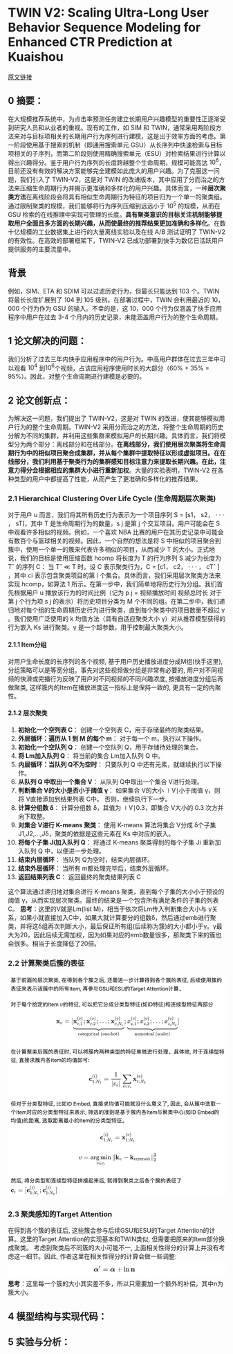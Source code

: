 # TWIN V2: Scaling Ultra-Long User Behavior Sequence Modeling for Enhanced CTR Prediction at Kuaishou
[原文链接]()
## 0 摘要：
在大规模推荐系统中，为点击率预测任务建立长期用户兴趣模型的重要性正逐渐受到研究人员和从业者的重视。现有的工作，如 SIM 和 TWIN，通常采用两阶段方法来对与目标项相关的长期用户行为序列进行建模，这是出于效率方面的考虑。第一阶段使用基于搜索的机制（即通用搜索单元 GSU）从长序列中快速检索与目标项相关的子序列，而第二阶段则使用精确搜索单元（ESU）对检索结果进行计算以得出兴趣得分。鉴于用户行为序列的长度跨越整个生命周期，规模可能高达 $10^6$，目前还没有有效的解决方案能够完全建模如此庞大的用户兴趣。为了克服这一问题，我们引入了 TWIN-V2，这是对 TWIN 的改进版本，其中应用了分而治之的方法来压缩生命周期行为并揭示更准确和多样化的用户兴趣。具体而言，一种**层次聚类方法**在离线阶段会将具有相似生命周期行为特征的项目归为一个单一的聚类组。通过限制聚类的规模，我们能够将行为序列压缩到远远小于 $10^5$ 的规模，从而在 GSU 检索的在线推理中实现可管理的长度。**具有聚类意识的目标关注机制能够提取用户全面且多方面的长期兴趣，从而使最终的推荐结果更加准确和多样化**。在数十亿规模的工业数据集上进行的大量离线实验以及在线 A/B 测试证明了 TWIN-V2 的有效性。在高效的部署框架下，TWIN-V2 已成功部署到快手为数亿日活跃用户提供服务的主要流量中。

## 背景
例如，SIM、ETA 和 SDIM 可以过滤历史行为，但最长只能达到 103 个。TWIN 将最长长度扩展到了 104 到 105 级别。在部署过程中，TWIN 会利用最近的 10，000 个行为作为 GSU 的输入。不幸的是，这 10，000 个行为仅涵盖了快手应用程序中用户在过去 3-4 个月内的历史记录，未能涵盖用户行为的整个生命周期。

## 1 论文解决的问题：
我们分析了过去三年内快手应用程序中的用户行为。中高用户群体在过去三年中可以观看 $10^4$ 到$10^6$个视频，占该应用程序使用时长的大部分（60% + 35% = 95%）。因此，对整个生命周期进行建模是必要的。

## 2 论文创新点：
为解决这一问题，我们提出了 TWIN-V2，这是对 TWIN 的改进，使其能够模拟用户行为的整个生命周期。TWIN-V2 采用分而治之的方法，将整个生命周期的历史分解为不同的集群，并利用这些集群来模拟用户的长期兴趣。具体而言，我们将模型分为两个部分：离线部分和在线部分。**在离线部分，我们使用层次聚类将生命周期行为中的相似项目聚合成集群，并从每个集群中提取特征以形成虚拟项目。在在线部分，我们利用基于聚类行为的集群感知目标注意力来提取长期兴趣。在此，注意力得分会根据相应的集群大小进行重新加权**。大量的实验表明，TWIN-V2 在各种类型的用户中都提高了性能，从而产生了更准确和多样化的推荐结果。

### 2.1 Hierarchical Clustering Over Life Cycle (生命周期层次聚类)
对于用户 u 而言，我们将其所有历史行为表示为一个项目序列 S = [s1， s2， · · · ， sT]，其中 T 是生命周期行为的数量，s j 是第 j 个交互项目。用户可能会在 S 中观看许多相似的视频。例如，一个喜欢 NBA 比赛的用户在其历史记录中可能会有数百个与篮球相关的视频。因此，一个自然的想法是将 S 中相似的项目聚合到簇中，使用一个单一的簇来代表许多相似的项目，从而减少 T 的大小。正式地说，我们的目标是使用压缩函数 hcomp 将长度为 T 的行为序列 S 减少为长度为 Tˆ 的序列 C：
当 Tˆ ≪ T 时。设 C 表示聚类行为，C = [c1， c2， · · · ， cTˆ ] ，其中 ci 表示包含聚类项目的第 i 个集合。具体而言，我们采用层次聚类方法来实现 hcomp，如算法 1 所示。在第一步中，我们简单地将历史行为分组。我们首先根据用户 u 播放该行为的时间比例（记为 p j = 视频播放时间 视频总时长 对于第 j 个行为项 s j 的表示）将历史项目分类为 M 个不同的组。在第二步中，我们递归地对每个组的生命周期历史行为进行聚类，直到每个聚类中的项目数量不超过 γ 。我们使用广泛使用的 k 均值方法（具有自适应聚类大小 γ）对从推荐模型获得的行为嵌入 Ks 进行聚类。γ 是一个超参数，用于控制最大聚类大小。
#### 2.1.1 Item分组
对用户生命长度的长序列的各个视频, 基于用户历史播放进度分成M组(快手这里),分组策略可以是等宽分组。事先对这些视频做分组是非常有必要的, 用户对不同视频的快滑或完播行为反映了用户对不同视频的不同兴趣浓度, 按播放进度分组后再做聚类, 这样簇内的Item在播放进度这一指标上是保持一致的, 更具有一定的内聚性。
#### 2.1.2 层次聚类
1.  **初始化一个空列表 C**：
    创建一个空列表 C，用于存储最终的聚类结果。
2.  **外层循环：遍历从 1 到 M 的每个 m**：
    对于每一个 m，执行以下操作。
3.  **初始化一个空队列 Q**：
    创建一个空队列 Q，用于存储待处理的集合。
4.  **将 Lm加入队列 Q**：
    将当前的集合 Lm加入队列 Q 中。
5.  **内层循环：当队列 Q不为空时**：
    只要队列 Q 中还有元素，就继续执行以下操作。
6.  **从队列 Q 中取出一个集合 V**：
    从队列 Q中取出一个集合 V进行处理。
7.  **判断集合 V的大小是否小于阈值 γ**：
    如果集合 V的大小 ∣V∣小于阈值 γ，则将 V直接添加到结果列表 C中。
    否则，继续执行下一步。
8.  **计算分组数 δ**：
    计算分组数 δ，其值为 ∣V∣0.3，即集合 V大小的 0.3 次方并向下取整。
9.  **对集合 V进行 K-means 聚类**：
    使用 K-means 算法将集合 V分成 δ个子集 J1,J2,…,Jδ，聚类的依据是这些元素在 Ks 中对应的嵌入。
10.  **将每个子集 Ji加入队列 Q**：
    将通过 K-means 聚类得到的每个子集 Ji 重新加入队列 Q 中，以便进一步处理。
11.  **结束内层循环**：
    当队列 Q为空时，结束内层循环。
12.  **结束外层循环**：
    当所有 m都处理完毕后，结束外层循环。
13.  **返回结果列表 C**：
    返回最终的聚类结果列表 C
    
这个算法通过递归地对集合进行 K-means 聚类，直到每个子集的大小小于预设的阈值 γ，从而实现层次聚类。最终的结果是一个包含所有满足条件的子集的列表 C。
**思考**：这里的V就是Lm(list M)，相当于依次将Lm传入判断集合大小与 γ关系，如果小就直接加入C中，如果大就计算要分的组数δ，然后通过emb进行聚类，并将这δ组再次判断大小，最后保证所有组(后续称为簇)的大小都小于γ。γ最大为20，因此后续无需加权，因为如果对应的emb数量很多，那聚类下来的簇也会很多。相当于长度降低了20倍。
### 2.2 计算聚类后簇的表征
![输入图片说明](/imgs/2025-07-22/kmS9chOXIKr2VIu8.png)
### 2.3 聚类感知的Target Attention
在得到各个簇的表征后, 这些簇会参与后续GSU和ESU的Target Attention的计算。这里的Target Attention的实现基本和TWIN类似, 但需要把原来的Item部分换成聚类。
考虑到聚类后不同簇的大小可能不一, 上面相关性得分的计算上并没有考虑这一细节。因此, 作者这里在相关性得分的计算会做一些调整:
![输入图片说明](/imgs/2025-07-22/lLA91RYitjNV5BKw.png)
**思考**：这里每一个簇的大小其实差不多，所以只需要加一个额外的补偿，其中n为簇大小。
## 4 模型结构与实现代码：

## 5 实验与分析：

<!--stackedit_data:
eyJoaXN0b3J5IjpbMjgyOTAxMjQ2LDEwNDYzMjc3ODgsLTI4OT
IyNTMzMiwtNTAwMzE0MDcsMTI0NzE1MTQ0OCwtOTgzNzEwNzky
LDg3MzkxNDI2MCwtNjI2MzQ2NTY5LC0yMTkwOTk4NjksLTE5MT
A1OTA3NDgsLTIzNTMwNTg0NywxNzE4MTU0NDcwXX0=
-->